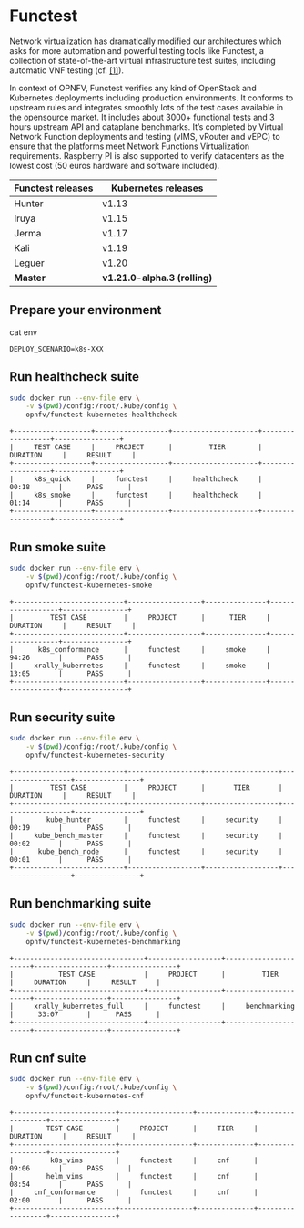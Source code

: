 # Functest

Network virtualization has dramatically modified our architectures which asks
for more automation and powerful testing tools like Functest, a collection of
state-of-the-art virtual infrastructure test suites, including automatic VNF
testing (cf.
[[1]](https://www.linuxfoundation.org/press-release/2019/05/opnfv-hunter-delivers-test-tools-ci-cd-framework-to-enable-common-nfvi-for-verifying-vnfs/)).

In context of OPNFV, Functest verifies any kind of OpenStack and Kubernetes
deployments including production environments. It conforms to upstream rules
and integrates smoothly lots of the test cases available in the opensource
market. It includes about 3000+ functional tests and 3 hours upstream API and
dataplane benchmarks. It’s completed by Virtual Network Function deployments
and testing (vIMS, vRouter and vEPC) to ensure that the platforms meet Network
Functions Virtualization requirements. Raspberry PI is also supported to verify
datacenters as the lowest cost (50 euros hardware and software included).

| Functest releases | Kubernetes releases           |
|-------------------|-------------------------------|
| Hunter            | v1.13                         |
| Iruya             | v1.15                         |
| Jerma             | v1.17                         |
| Kali              | v1.19                         |
| Leguer            | v1.20                         |
| **Master**        | **v1.21.0-alpha.3 (rolling)** |

## Prepare your environment

cat env
```
DEPLOY_SCENARIO=k8s-XXX
```

## Run healthcheck suite

```bash
sudo docker run --env-file env \
    -v $(pwd)/config:/root/.kube/config \
    opnfv/functest-kubernetes-healthcheck
```

```
+-------------------+------------------+---------------------+------------------+----------------+
|     TEST CASE     |     PROJECT      |         TIER        |     DURATION     |     RESULT     |
+-------------------+------------------+---------------------+------------------+----------------+
|     k8s_quick     |     functest     |     healthcheck     |      00:18       |      PASS      |
|     k8s_smoke     |     functest     |     healthcheck     |      01:14       |      PASS      |
+-------------------+------------------+---------------------+------------------+----------------+
```

## Run smoke suite

```bash
sudo docker run --env-file env \
    -v $(pwd)/config:/root/.kube/config \
    opnfv/functest-kubernetes-smoke
```

```
+---------------------------+------------------+---------------+------------------+----------------+
|         TEST CASE         |     PROJECT      |      TIER     |     DURATION     |     RESULT     |
+---------------------------+------------------+---------------+------------------+----------------+
|      k8s_conformance      |     functest     |     smoke     |      94:26       |      PASS      |
|     xrally_kubernetes     |     functest     |     smoke     |      13:05       |      PASS      |
+---------------------------+------------------+---------------+------------------+----------------+
```

## Run security suite

```bash
sudo docker run --env-file env \
    -v $(pwd)/config:/root/.kube/config \
    opnfv/functest-kubernetes-security
```

```
+---------------------------+------------------+------------------+------------------+----------------+
|         TEST CASE         |     PROJECT      |       TIER       |     DURATION     |     RESULT     |
+---------------------------+------------------+------------------+------------------+----------------+
|        kube_hunter        |     functest     |     security     |      00:19       |      PASS      |
|     kube_bench_master     |     functest     |     security     |      00:02       |      PASS      |
|      kube_bench_node      |     functest     |     security     |      00:01       |      PASS      |
+---------------------------+------------------+------------------+------------------+----------------+
```

## Run benchmarking suite

```bash
sudo docker run --env-file env \
    -v $(pwd)/config:/root/.kube/config \
    opnfv/functest-kubernetes-benchmarking
```

```
+--------------------------------+------------------+----------------------+------------------+----------------+
|           TEST CASE            |     PROJECT      |         TIER         |     DURATION     |     RESULT     |
+--------------------------------+------------------+----------------------+------------------+----------------+
|     xrally_kubernetes_full     |     functest     |     benchmarking     |      33:07       |      PASS      |
+--------------------------------+------------------+----------------------+------------------+----------------+
```

## Run cnf suite

```bash
sudo docker run --env-file env \
    -v $(pwd)/config:/root/.kube/config \
    opnfv/functest-kubernetes-cnf
```

```
+-------------------------+------------------+--------------+------------------+----------------+
|        TEST CASE        |     PROJECT      |     TIER     |     DURATION     |     RESULT     |
+-------------------------+------------------+--------------+------------------+----------------+
|         k8s_vims        |     functest     |     cnf      |      09:06       |      PASS      |
|        helm_vims        |     functest     |     cnf      |      08:54       |      PASS      |
|     cnf_conformance     |     functest     |     cnf      |      02:00       |      PASS      |
+-------------------------+------------------+--------------+------------------+----------------+
```
